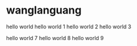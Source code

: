 # wanglanguang
hello world
hello world 1
hello world 2
hello world 3

hello world 7
hello world 8
hello world 9
